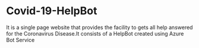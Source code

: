 # Covid-19-HelpBot

It is a single page website that provides the facility to gets all help answered for the Coronavirus Disease.It consists of a HelpBot created using Azure Bot Service
